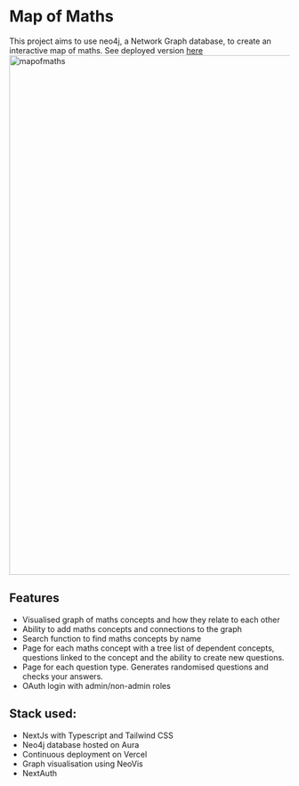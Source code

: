 # Map of Maths
This project aims to use neo4j, a Network Graph database, to create an interactive map of maths. See deployed version [here](https://map-of-maths.vercel.app/)
<img width="934" alt="mapofmaths" src="https://github.com/PhilAldridge/MapOfMaths/assets/105776682/dcd405f0-b313-4e21-9181-285de1580a3a">

## Features
- Visualised graph of maths concepts and how they relate to each other
- Ability to add maths concepts and connections to the graph
- Search function to find maths concepts by name
- Page for each maths concept with a tree list of dependent concepts, questions linked to the concept and the ability to create new questions.
- Page for each question type. Generates randomised questions and checks your answers.
- OAuth login with admin/non-admin roles

## Stack used:
- NextJs with Typescript and Tailwind CSS
- Neo4j database hosted on Aura
- Continuous deployment on Vercel
- Graph visualisation using NeoVis
- NextAuth
